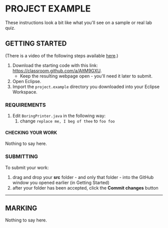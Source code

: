 # PROJECT EXAMPLE

These instructions look a bit like what you'll see on a sample or real lab quiz.

## GETTING STARTED

(There is a video of the following steps available [here](#).)

1. Download the starting code with this link: <https://classroom.github.com/a/AltM9GXU>.
   - Keep the resulting webpage open - you'll need it later to submit.
1. Open Eclipse.
1. Import the `project.example` directory you downloaded into your Eclipse Workspace.

### REQUIREMENTS

1. Edit `BoringPrinter.java` in the following way:
   1. change `replace me, I beg of thee` to `foo foo`

#### CHECKING YOUR WORK

Nothing to say here.

### SUBMITTING

To submit your work:

1. drag and drop your **src** folder - and only that folder - into the GitHub window you opened earlier (in Getting Started)
1. after your folder has been accepted, click the **Commit changes** button

---

## MARKING

Nothing to say here.
